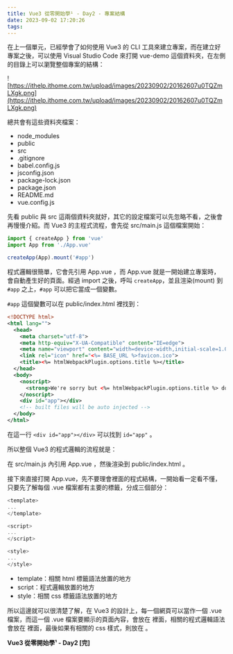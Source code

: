 ```yaml
---
title: Vue3 從零開始學¹ - Day2 - 專案結構
date: 2023-09-02 17:20:26
tags:
---
```


在上一個單元，已經學會了如何使用 Vue3 的 CLI 工具來建立專案，而在建立好專案之後，可以使用 Visual Studio Code 來打開 vue-demo 這個資料夾，在左側的目錄上可以瀏覽整個專案的結構：

![https://ithelp.ithome.com.tw/upload/images/20230902/20162607u0TQZmLXgk.png](https://ithelp.ithome.com.tw/upload/images/20230902/20162607u0TQZmLXgk.png)


總共會有這些資料夾檔案：

* node\_modules
* public
* src
* .gitignore
* babel.config.js
* jsconfig.json
* package-lock.json
* package.json
* README.md
* vue.config.js
    
先看 public 與 src 這兩個資料夾就好，其它的設定檔案可以先忽略不看，之後會再慢慢介紹。而 Vue3 的主程式流程，會先從 src/main.js 這個檔案開始：

```javascript
import { createApp } from 'vue'
import App from './App.vue'

createApp(App).mount('#app')
```

程式邏輯很簡單，它會先引用 App.vue ，而 App.vue 就是一開始建立專案時，會自動產生好的頁面。經過 import 之後，呼叫 `createApp`，並且渲染(mount) 到 `#app` 之上，`#app` 可以把它當成一個變數。

`#app`  這個變數可以在 public/index.html 裡找到：

```xml
<!DOCTYPE html>
<html lang="">
  <head>
    <meta charset="utf-8">
    <meta http-equiv="X-UA-Compatible" content="IE=edge">
    <meta name="viewport" content="width=device-width,initial-scale=1.0">
    <link rel="icon" href="<%= BASE_URL %>favicon.ico">
    <title><%= htmlWebpackPlugin.options.title %></title>
  </head>
  <body>
    <noscript>
      <strong>We're sorry but <%= htmlWebpackPlugin.options.title %> doesn't work properly without JavaScript enabled. Please enable it to continue.</strong>
    </noscript>
    <div id="app"></div>
    <!-- built files will be auto injected -->
  </body>
</html>
```

在這一行 `<div id="app"></div>` 可以找到 `id="app"` 。

所以整個 Vue3 的程式邏輯的流程就是：

在 src/main.js 內引用 App.vue ，然後渲染到 public/index.html 。

接下來直接打開 App.vue，先不要理會裡面的程式結構，一開始看一定看不懂，只要先了解每個 .vue 檔案都有主要的標籤，分成三個部分：

```javascript
<template>
...
</template>

<script>
...
</script>

<style>
...
</style>
```

* template：相關 html 標籤語法放置的地方
* script：程式邏輯放置的地方
* style：相關 css 標籤語法放置的地方
    
所以這邊就可以很清楚了解，在 Vue3 的設計上，每一個網頁可以當作一個 .vue 檔案，而這一個 .vue 檔案要顯示的頁面內容，會放在 <template></template> 裡面，相關的程式邏輯語法會放在 <script></script> 裡面，最後如果有相關的 css 樣式，則放在 <style></style>。

**Vue3 從零開始學¹ - Day2 [完]**
